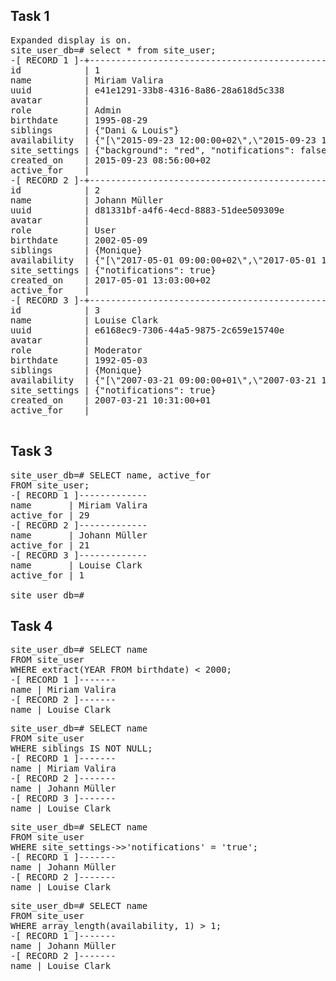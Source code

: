 ## Task 1
<pre>Expanded display is on.
site_user_db=# select * from site_user;
-[ RECORD 1 ]-+----------------------------------------------------------------------------------------------------------------------
id            | 1
name          | Miriam Valira
uuid          | e41e1291-33b8-4316-8a86-28a618d5c338
avatar        | 
role          | Admin
birthdate     | 1995-08-29
siblings      | {&quot;Dani &amp; Louis&quot;}
availability  | {&quot;[\&quot;2015-09-23 12:00:00+02\&quot;,\&quot;2015-09-23 15:00:00+02\&quot;]&quot;}
site_settings | {&quot;background&quot;: &quot;red&quot;, &quot;notifications&quot;: false}
created_on    | 2015-09-23 08:56:00+02
active_for    | 
-[ RECORD 2 ]-+----------------------------------------------------------------------------------------------------------------------
id            | 2
name          | Johann Müller
uuid          | d81331bf-a4f6-4ecd-8883-51dee509309e
avatar        | 
role          | User
birthdate     | 2002-05-09
siblings      | {Monique}
availability  | {&quot;[\&quot;2017-05-01 09:00:00+02\&quot;,\&quot;2017-05-01 14:00:00+02\&quot;)&quot;,&quot;[\&quot;2017-05-01 18:00:00+02\&quot;,\&quot;2017-05-01 20:00:00+02\&quot;)&quot;}
site_settings | {&quot;notifications&quot;: true}
created_on    | 2017-05-01 13:03:00+02
active_for    | 
-[ RECORD 3 ]-+----------------------------------------------------------------------------------------------------------------------
id            | 3
name          | Louise Clark
uuid          | e6168ec9-7306-44a5-9875-2c659e15740e
avatar        | 
role          | Moderator
birthdate     | 1992-05-03
siblings      | {Monique}
availability  | {&quot;[\&quot;2007-03-21 09:00:00+01\&quot;,\&quot;2007-03-21 12:00:00+01\&quot;)&quot;,&quot;[\&quot;2007-03-21 13:00:00+01\&quot;,\&quot;2007-03-21 17:00:00+01\&quot;)&quot;}
site_settings | {&quot;notifications&quot;: true}
created_on    | 2007-03-21 10:31:00+01
active_for    | 

</pre>
## Task 3
<pre>site_user_db=# SELECT name, active_for
FROM site_user;
-[ RECORD 1 ]-------------
name       | Miriam Valira
active_for | 29
-[ RECORD 2 ]-------------
name       | Johann Müller
active_for | 21
-[ RECORD 3 ]-------------
name       | Louise Clark
active_for | 1

site_user_db=# </pre>
## Task 4
<pre>site_user_db=# SELECT name
FROM site_user
WHERE extract(YEAR FROM birthdate) &lt; 2000;
-[ RECORD 1 ]-------
name | Miriam Valira
-[ RECORD 2 ]-------
name | Louise Clark</pre>

<pre>site_user_db=# SELECT name
FROM site_user
WHERE siblings IS NOT NULL;
-[ RECORD 1 ]-------
name | Miriam Valira
-[ RECORD 2 ]-------
name | Johann Müller
-[ RECORD 3 ]-------
name | Louise Clark</pre>

<pre>site_user_db=# SELECT name
FROM site_user
WHERE site_settings-&gt;&gt;&apos;notifications&apos; = &apos;true&apos;;
-[ RECORD 1 ]-------
name | Johann Müller
-[ RECORD 2 ]-------
name | Louise Clark</pre>

<pre>site_user_db=# SELECT name
FROM site_user
WHERE array_length(availability, 1) &gt; 1;
-[ RECORD 1 ]-------
name | Johann Müller
-[ RECORD 2 ]-------
name | Louise Clark</pre>